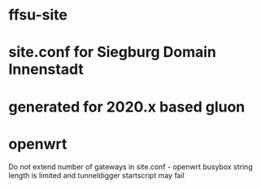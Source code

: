 # ffsu-site
# site.conf for Siegburg Domain Innenstadt
# generated for 2020.x based gluon
# openwrt

Do not extend number of gateways in site.conf  - openwrt busybox string length is limited and tunneldigger startscript may fail
